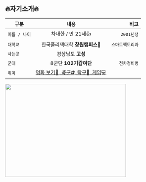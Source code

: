 ## :fire:자기소개:fire:
| 구분 | 내용 | 비고 |
|---|:---:|---:|
| `이름 / 나이` | 차대한 / 만 21세:+1: | `2001년생` |
| `대학교` | 한국폴리텍대학 **창원캠퍼스**:school: | `스마트팩토리과` | 
| `사는곳` | 경상남도 **고성** |  |
| `군대` | 8군단 **102기갑여단** | `전차정비병` |
| `취미` | <u>영화 보기:movie_camera:, _축구:soccer:_, 탁구:tennis:, 게임</u>:computer: |  |
<img src="https://postfiles.pstatic.net/20131106_198/wlsgoryckfh_1383707003144eFJr3_JPEG/%C6%FA%B8%AE%C5%D8%BA%BB%B0%FC%BF%B7.jpg?type=w1" width="390" height="300">
